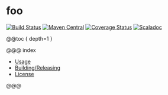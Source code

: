 foo
======
[![Build Status](https://travis-ci.org/aaronp/foo.svg?branch=master)](https://travis-ci.org/aaronp/foo)
[![Maven Central](https://maven-badges.herokuapp.com/maven-central/com.github.aaronp/foo_2.12/badge.png)](https://maven-badges.herokuapp.com/maven-central/com.github.aaronp/foo_2.12)
[![Coverage Status](https://coveralls.io/repos/github/aaronp/foo/badge.svg?branch=master)](https://coveralls.io/github/aaronp/foo?branch=master)
[![Scaladoc](https://javadoc-badge.appspot.com/com.github.aaronp/foo_2.12.svg?label=scaladoc)](https://javadoc-badge.appspot.com/com.github.aaronp/foo_2.12)

@@toc { depth=1 }

@@@ index


* [Usage](usage.md)
* [Building/Releasing](building.md)
* [License](license.md)

@@@

